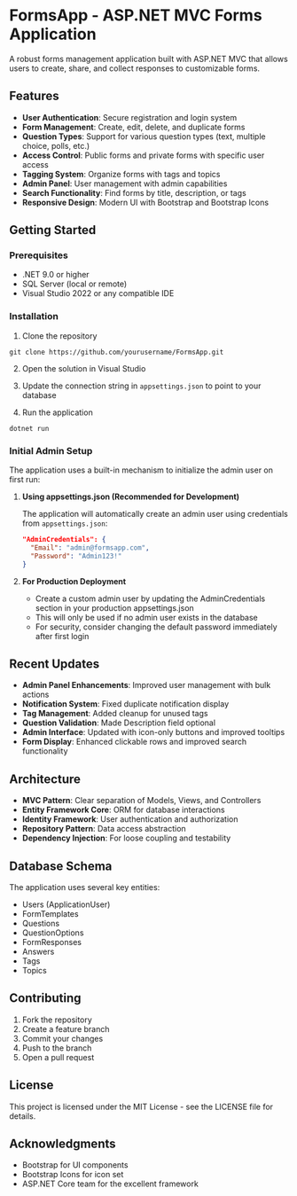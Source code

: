 # FormsApp - ASP.NET MVC Forms Application

A robust forms management application built with ASP.NET MVC that allows users to create, share, and collect responses to customizable forms.

## Features

- **User Authentication**: Secure registration and login system
- **Form Management**: Create, edit, delete, and duplicate forms
- **Question Types**: Support for various question types (text, multiple choice, polls, etc.)
- **Access Control**: Public forms and private forms with specific user access
- **Tagging System**: Organize forms with tags and topics
- **Admin Panel**: User management with admin capabilities
- **Search Functionality**: Find forms by title, description, or tags
- **Responsive Design**: Modern UI with Bootstrap and Bootstrap Icons

## Getting Started

### Prerequisites

- .NET 9.0 or higher
- SQL Server (local or remote)
- Visual Studio 2022 or any compatible IDE

### Installation

1. Clone the repository
```
git clone https://github.com/yourusername/FormsApp.git
```

2. Open the solution in Visual Studio

3. Update the connection string in `appsettings.json` to point to your database

4. Run the application
```
dotnet run
```

### Initial Admin Setup

The application uses a built-in mechanism to initialize the admin user on first run:

1. **Using appsettings.json (Recommended for Development)**
   
   The application will automatically create an admin user using credentials from `appsettings.json`:
   ```json
   "AdminCredentials": {
     "Email": "admin@formsapp.com",
     "Password": "Admin123!"
   }
   ```

2. **For Production Deployment**

   - Create a custom admin user by updating the AdminCredentials section in your production appsettings.json
   - This will only be used if no admin user exists in the database
   - For security, consider changing the default password immediately after first login

## Recent Updates

- **Admin Panel Enhancements**: Improved user management with bulk actions
- **Notification System**: Fixed duplicate notification display
- **Tag Management**: Added cleanup for unused tags
- **Question Validation**: Made Description field optional
- **Admin Interface**: Updated with icon-only buttons and improved tooltips
- **Form Display**: Enhanced clickable rows and improved search functionality

## Architecture

- **MVC Pattern**: Clear separation of Models, Views, and Controllers
- **Entity Framework Core**: ORM for database interactions
- **Identity Framework**: User authentication and authorization
- **Repository Pattern**: Data access abstraction
- **Dependency Injection**: For loose coupling and testability

## Database Schema

The application uses several key entities:
- Users (ApplicationUser)
- FormTemplates
- Questions
- QuestionOptions
- FormResponses
- Answers
- Tags
- Topics

## Contributing

1. Fork the repository
2. Create a feature branch
3. Commit your changes
4. Push to the branch
5. Open a pull request

## License

This project is licensed under the MIT License - see the LICENSE file for details.

## Acknowledgments

- Bootstrap for UI components
- Bootstrap Icons for icon set
- ASP.NET Core team for the excellent framework 